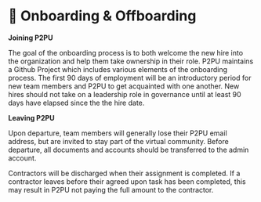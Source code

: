# 👋 Onboarding & Offboarding

**Joining P2PU**

The goal of the onboarding process is to both welcome the new hire into the organization and help them take ownership in their role. P2PU maintains a Github Project which includes various elements of the onboarding process. The first 90 days of employment will be an introductory period for new team members and P2PU to get acquainted with one another. New hires should not take on a leadership role in governance until at least 90 days have elapsed since the the hire date.

**Leaving P2PU**

Upon departure, team members will generally lose their P2PU email address, but are invited to stay part of the virtual community. Before departure, all documents and accounts should be transferred to the admin account. 

Contractors will be discharged when their assignment is completed. If a contractor leaves before their agreed upon task has been completed, this may result in P2PU not paying the full amount to the contractor.

